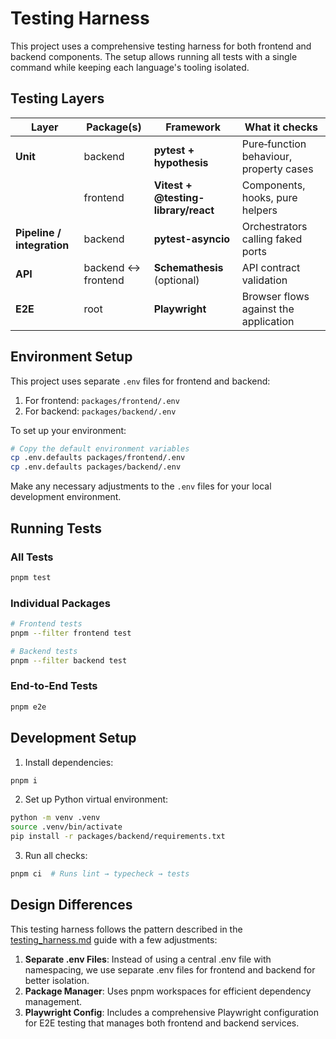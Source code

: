 # Testing Harness

This project uses a comprehensive testing harness for both frontend and backend components. The setup allows running all tests with a single command while keeping each language's tooling isolated.

## Testing Layers

| Layer | Package(s) | Framework | What it checks |
|-------|------------|-----------|----------------|
| **Unit** | backend | **pytest + hypothesis** | Pure‐function behaviour, property cases |
| | frontend | **Vitest + @testing-library/react** | Components, hooks, pure helpers |
| **Pipeline / integration** | backend | **pytest-asyncio** | Orchestrators calling faked ports |
| **API** | backend ↔ frontend | **Schemathesis** (optional) | API contract validation |
| **E2E** | root | **Playwright** | Browser flows against the application |

## Environment Setup

This project uses separate `.env` files for frontend and backend:

1. For frontend: `packages/frontend/.env`
2. For backend: `packages/backend/.env`

To set up your environment:
```bash
# Copy the default environment variables
cp .env.defaults packages/frontend/.env
cp .env.defaults packages/backend/.env
```

Make any necessary adjustments to the `.env` files for your local development environment.

## Running Tests

### All Tests
```bash
pnpm test
```

### Individual Packages
```bash
# Frontend tests
pnpm --filter frontend test

# Backend tests
pnpm --filter backend test
```

### End-to-End Tests
```bash
pnpm e2e
```

## Development Setup

1. Install dependencies:
```bash
pnpm i
```

2. Set up Python virtual environment:
```bash
python -m venv .venv
source .venv/bin/activate
pip install -r packages/backend/requirements.txt
```

3. Run all checks:
```bash
pnpm ci  # Runs lint → typecheck → tests
```

## Design Differences

This testing harness follows the pattern described in the [testing_harness.md](docs/guides/testing_harness.md) guide with a few adjustments:

1. **Separate .env Files**: Instead of using a central .env file with namespacing, we use separate .env files for frontend and backend for better isolation.
2. **Package Manager**: Uses pnpm workspaces for efficient dependency management.
3. **Playwright Config**: Includes a comprehensive Playwright configuration for E2E testing that manages both frontend and backend services. 